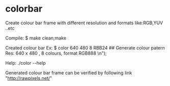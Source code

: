 # colorbar
Create colour bar frame with different resolution and formats like:RGB,YUV ..etc

Compile:  $ make clean;make

Created colour bar Ex: $ color 640 480 8 RBB24 ## Generate colour patern Res: 640 x 480 , 8 colours, format RGB888 \n");

Help: ./color --help 

Generated colour bar frame can be verified by following link "http://rawpixels.net/"



